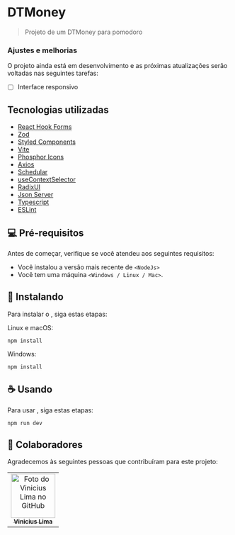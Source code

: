 # DTMoney

<!---<img src="exemplo-image.png" alt="exemplo imagem">--->

> Projeto de um DTMoney para pomodoro

### Ajustes e melhorias

O projeto ainda está em desenvolvimento e as próximas atualizações serão voltadas nas seguintes tarefas:

- [ ] Interface responsivo

## Tecnologias utilizadas

- [React Hook Forms](https://www.npmjs.com/package/react-hook-form)
- [Zod](https://www.npmjs.com/package/zod)
- [Styled Components](https://www.npmjs.com/package/styled-components)
- [Vite](https://vitejs.dev/)
- [Phosphor Icons](https://phosphoricons.com/)
- [Axios](https://www.npmjs.com/package/axios)
- [Schedular](https://www.npmjs.com/package/schedular)
- [useContextSelector](https://www.npmjs.com/package/use-context-selector)
- [RadixUI](https://www.radix-ui.com/)
- [Json Server](https://www.npmjs.com/package/json-server)
- [Typescript](https://www.typescriptlang.org/)
- [ESLint](https://www.npmjs.com/package/eslint)

## 💻 Pré-requisitos

Antes de começar, verifique se você atendeu aos seguintes requisitos:

<!---Estes são apenas requisitos de exemplo. Adicionar, duplicar ou remover conforme necessário--->

- Você instalou a versão mais recente de `<NodeJs>`
- Você tem uma máquina `<Windows / Linux / Mac>`.

## 🚀 Instalando <DTMoney>

Para instalar o <DTMoney>, siga estas etapas:

Linux e macOS:

```
npm install
```

Windows:

```
npm install
```

## ☕ Usando <DTMoney>

Para usar <DTMoney>, siga estas etapas:

```
npm run dev
```

## 🤝 Colaboradores

Agradecemos às seguintes pessoas que contribuíram para este projeto:

<table>
  <tr>
    <td align="center">
      <a href="#">
        <img src="http://github.com/venilima.png" width="100px;" alt="Foto do Vinicius Lima no GitHub"/><br>
        <sub>
          <b>Vinicius Lima</b>
        </sub>
      </a>
    </td>
  </tr>
</table>
